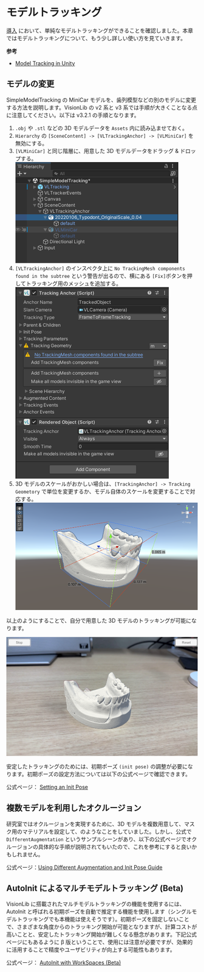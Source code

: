 # モデルトラッキング

[導入](introduction.md) において、単純なモデルトラッキングができることを確認しました。本章ではモデルトラッキングについて、もう少し詳しい使い方を見ていきます。

**参考**

- [Model Tracking in Unity](https://docs.visionlib.com/v3.2.1/#/Using_VisionLib/Working_With_Unity/Model_Tracking_in_Unity/README)

## モデルの変更

SimpleModelTracking の MiniCar モデルを、歯列模型などの別のモデルに変更する方法を説明します。VisionLib の v2 系と v3 系では手順が大きくことなる点に注意してください。以下は v3.2.1 の手順となります。

1. `.obj` や `.stl` などの 3D モデルデータを `Assets` 内に読み込ませておく。
2. `Hierarchy` の `[SceneContent] -> [VLTrackingAnchor] -> [VLMiniCar]` を無効にする。
3. `[VLMiniCar]` と同じ階層に、用意した 3D モデルデータをドラッグ & ドロップする。
   ![alt text](image-6.png)
4. `[VLTrackingAnchor]` のインスペクタ上に `No TrackingMesh components found in the subtree` という警告が出るので、横にある `[Fix]`ボタンを押してトラッキング用のメッシュを追加する。
   ![alt text](image-7.png)
5. 3D モデルのスケールがおかしい場合は、`[TrackingAnchor] -> Tracking Geometory` で単位を変更するか、モデル自体のスケールを変更することで対応する。
   ![alt text](image-8.png)

以上のようにすることで、自分で用意した 3D モデルのトラッキングが可能になります。

![alt text](image-9.png)

安定したトラッキングのためには、初期ポーズ `(init pose)` の調整が必要になります。初期ポーズの設定方法については以下の公式ページで確認できます。

公式ページ：
[Setting an Init Pose](https://docs.visionlib.com/v3.2.1/#/Using_VisionLib/Working_With_Unity/Model_Tracking_in_Unity/SettingInitPose)

## 複数モデルを利用したオクルージョン

研究室ではオクルージョンを実現するために、3D モデルを複数用意して、マスク用のマテリアルを設定して、のようなことをしていました。しかし、公式で `DifferentAugmentation` というサンプルシーンがあり、以下の公式ページでオクルージョンの具体的な手順が説明されてもいたので、これを参考にすると良いかもしれません。

公式ページ：[Using Different Augmentation and Init Pose Guide](https://docs.visionlib.com/v3.2.1/#/Using_VisionLib/Working_With_Unity/Model_Tracking_in_Unity/DifferentAugmentationAndInitPoseGuide)

## AutoInit によるマルチモデルトラッキング (Beta)

VisionLib に搭載されたマルチモデルトラッキングの機能を使用するには、AutoInit と呼ばれる初期ポーズを自動で推定する機能を使用します（シングルモデルトラッキングでも本機能は使えそうです）。初期ポーズを固定しないことで、さまざまな角度からのトラッキング開始が可能となりますが、計算コストが高いことと、安定したトラッキング開始が難しくなる懸念があります。下記公式ページにもあるように β 版ということで、使用には注意が必要ですが、効果的に活用することで精度やユーザビリティが向上する可能性もあります。

公式ページ：
[AutoInit with WorkSpaces (Beta)](https://docs.visionlib.com/v3.2.1/#/Using_VisionLib/Working_With_Unity/Model_Tracking_in_Unity/AutoInitalization)
